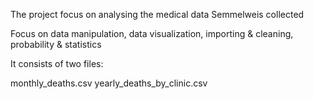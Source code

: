 The project focus on analysing the medical data Semmelweis collected

Focus on data manipulation, data visualization, importing & cleaning, probability & statistics

It consists of two files:

monthly_deaths.csv
yearly_deaths_by_clinic.csv
